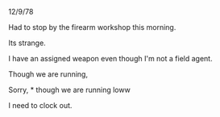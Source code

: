 12/9/78

Had to stop by the firearm workshop this morning.

Its strange.

I have an assigned weapon even though I'm not a field agent.

Though we are running,

Sorry, * though we are running loww

I need to clock out.